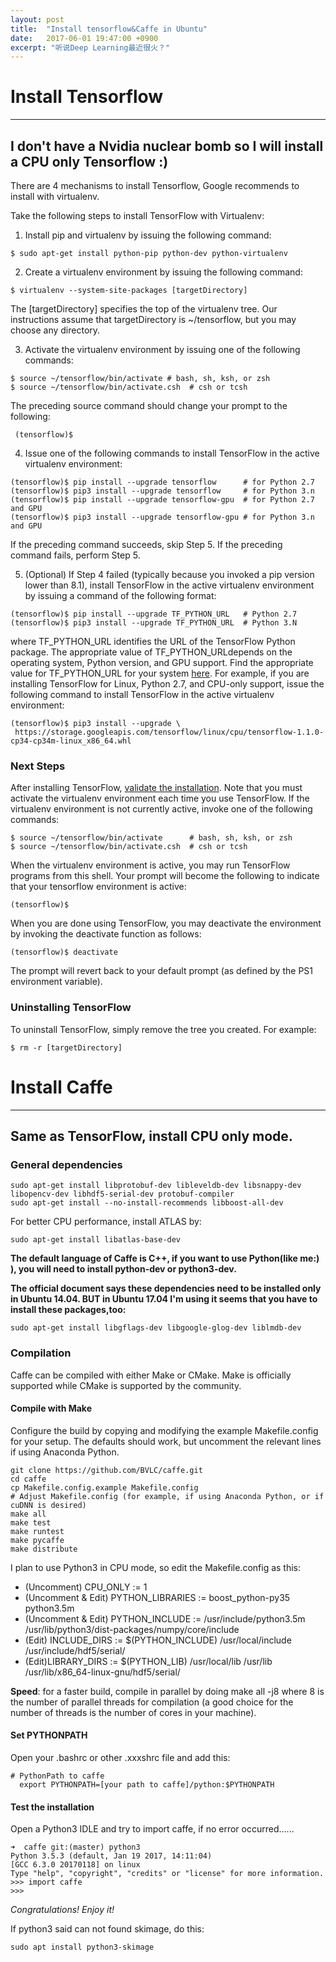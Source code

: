 ```yaml
---
layout: post
title:  "Install tensorflow&Caffe in Ubuntu"
date:   2017-06-01 19:47:00 +0900
excerpt: "听说Deep Learning最近很火？"
---
```

# Install Tensorflow
---
## I don't have a Nvidia nuclear bomb so I will install a CPU only Tensorflow :)
There are 4 mechanisms to install Tensorflow, Google recommends to install with virtualenv.

Take the following steps to install TensorFlow with Virtualenv:

1. Install pip and virtualenv by issuing the following command:
```
$ sudo apt-get install python-pip python-dev python-virtualenv
```
2. Create a virtualenv environment by issuing the following command:
```
$ virtualenv --system-site-packages [targetDirectory]
```
The [targetDirectory] specifies the top of the virtualenv tree. Our instructions assume that targetDirectory is ~/tensorflow, but you may choose any directory.

3. Activate the virtualenv environment by issuing one of the following commands:
```
$ source ~/tensorflow/bin/activate # bash, sh, ksh, or zsh
$ source ~/tensorflow/bin/activate.csh  # csh or tcsh
```
The preceding source command should change your prompt to the following:
```
 (tensorflow)$
```
4. Issue one of the following commands to install TensorFlow in the active virtualenv environment:
```
(tensorflow)$ pip install --upgrade tensorflow      # for Python 2.7
(tensorflow)$ pip3 install --upgrade tensorflow     # for Python 3.n
(tensorflow)$ pip install --upgrade tensorflow-gpu  # for Python 2.7 and GPU
(tensorflow)$ pip3 install --upgrade tensorflow-gpu # for Python 3.n and GPU
```
If the preceding command succeeds, skip Step 5. If the preceding command fails, perform Step 5.

5. (Optional) If Step 4 failed (typically because you invoked a pip version lower than 8.1), install TensorFlow in the active virtualenv environment by issuing a command of the following format:
```
(tensorflow)$ pip install --upgrade TF_PYTHON_URL   # Python 2.7
(tensorflow)$ pip3 install --upgrade TF_PYTHON_URL  # Python 3.N
```
where TF_PYTHON_URL identifies the URL of the TensorFlow Python package. The appropriate value of TF_PYTHON_URLdepends on the operating system, Python version, and GPU support. Find the appropriate value for TF_PYTHON_URL for your system [here](https://www.tensorflow.org/install/install_linux#the_url_of_the_tensorflow_python_package). For example, if you are installing TensorFlow for Linux, Python 2.7, and CPU-only support, issue the following command to install TensorFlow in the active virtualenv environment:
```
(tensorflow)$ pip3 install --upgrade \
 https://storage.googleapis.com/tensorflow/linux/cpu/tensorflow-1.1.0-cp34-cp34m-linux_x86_64.whl
```
 ### Next Steps
After installing TensorFlow, [validate the installation](https://www.tensorflow.org/install/install_linux#ValidateYourInstallation).
Note that you must activate the virtualenv environment each time you use TensorFlow. If the virtualenv environment is not currently active, invoke one of the following commands:
```
$ source ~/tensorflow/bin/activate      # bash, sh, ksh, or zsh
$ source ~/tensorflow/bin/activate.csh  # csh or tcsh
```
When the virtualenv environment is active, you may run TensorFlow programs from this shell. Your prompt will become the following to indicate that your tensorflow environment is active:
```
(tensorflow)$
```
When you are done using TensorFlow, you may deactivate the environment by invoking the deactivate function as follows:
```
(tensorflow)$ deactivate
```
The prompt will revert back to your default prompt (as defined by the PS1 environment variable).
### Uninstalling TensorFlow
To uninstall TensorFlow, simply remove the tree you created. For example:
```
$ rm -r [targetDirectory]
```
# Install Caffe
---
## Same as TensorFlow, install CPU only mode.
### General dependencies
```
sudo apt-get install libprotobuf-dev libleveldb-dev libsnappy-dev libopencv-dev libhdf5-serial-dev protobuf-compiler
sudo apt-get install --no-install-recommends libboost-all-dev
```
For better CPU performance, install ATLAS by:
```
sudo apt-get install libatlas-base-dev
```
**The default language of Caffe is C++, if you want to use Python(like me:) ), you will need to install python-dev or python3-dev.**

**The official document says these dependencies need to be installed only in Ubuntu 14.04. BUT in Ubuntu 17.04 I'm using it seems that you have to install these packages,too:**
```
sudo apt-get install libgflags-dev libgoogle-glog-dev liblmdb-dev
```
### Compilation
Caffe can be compiled with either Make or CMake. Make is officially supported while CMake is supported by the community.

#### Compile with Make
Configure the build by copying and modifying the example Makefile.config for your setup. The defaults should work, but uncomment the relevant lines if using Anaconda Python.
```
git clone https://github.com/BVLC/caffe.git
cd caffe
cp Makefile.config.example Makefile.config
# Adjust Makefile.config (for example, if using Anaconda Python, or if cuDNN is desired)
make all
make test
make runtest
make pycaffe
make distribute
```
I plan to use Python3 in CPU mode, so edit the Makefile.config as this:
+ (Uncomment) CPU_ONLY := 1
+ (Uncomment & Edit) PYTHON_LIBRARIES := boost_python-py35 python3.5m
+ (Uncomment & Edit) PYTHON_INCLUDE := /usr/include/python3.5m /usr/lib/python3/dist-packages/numpy/core/include
+ (Edit) INCLUDE_DIRS := $(PYTHON_INCLUDE) /usr/local/include /usr/include/hdf5/serial/
+ (Edit)LIBRARY_DIRS := $(PYTHON_LIB) /usr/local/lib /usr/lib /usr/lib/x86_64-linux-gnu/hdf5/serial/

**Speed**: for a faster build, compile in parallel by doing make all -j8 where 8 is the number of parallel threads for compilation (a good choice for the number of threads is the number of cores in your machine).

#### Set PYTHONPATH
Open your .bashrc or other .xxxshrc file and add this:
```
# PythonPath to caffe
  export PYTHONPATH=[your path to caffe]/python:$PYTHONPATH
```
#### Test the installation
Open a Python3 IDLE and try to import caffe, if no error occurred......

```
➜  caffe git:(master) python3
Python 3.5.3 (default, Jan 19 2017, 14:11:04)
[GCC 6.3.0 20170118] on linux
Type "help", "copyright", "credits" or "license" for more information.
>>> import caffe
>>>
```
*Congratulations! Enjoy it!*

If python3 said can not found skimage, do this:
```
sudo apt install python3-skimage
```
